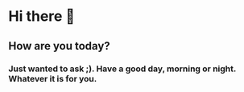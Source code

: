 # Hi there 👋

## How are you today?

### Just wanted to ask ;). Have a good day, morning or night. Whatever it is for you.
